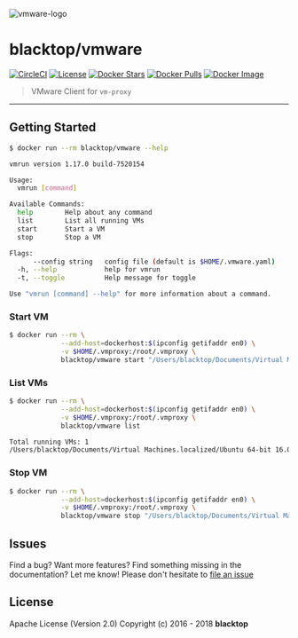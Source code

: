 ![vmware-logo](https://github.com/blacktop/vm-proxy/raw/master/docs/vmware-logo.png)

# blacktop/vmware

[![CircleCI](https://circleci.com/gh/blacktop/vm-proxy.png?style=shield)](https://circleci.com/gh/blacktop/vm-proxy) [![License](https://img.shields.io/badge/licence-Apache%202.0-blue.svg)](https://github.com/blacktop/vm-proxy/blob/master/LICENSE) [![Docker Stars](https://img.shields.io/docker/stars/blacktop/vmware.svg)](https://hub.docker.com/r/blacktop/vmware/) [![Docker Pulls](https://img.shields.io/docker/pulls/blacktop/vmware.svg)](https://hub.docker.com/r/blacktop/vmware/) [![Docker Image](https://img.shields.io/badge/docker%20image-11MB-blue.svg)](https://hub.docker.com/r/blacktop/vmware/)

> VMware Client for `vm-proxy`

---

## Getting Started

```sh
$ docker run --rm blacktop/vmware --help

vmrun version 1.17.0 build-7520154

Usage:
  vmrun [command]

Available Commands:
  help        Help about any command
  list        List all running VMs
  start       Start a VM
  stop        Stop a VM

Flags:
      --config string   config file (default is $HOME/.vmware.yaml)
  -h, --help            help for vmrun
  -t, --toggle          Help message for toggle

Use "vmrun [command] --help" for more information about a command.
```

### Start VM

```sh
$ docker run --rm \
             --add-host=dockerhost:$(ipconfig getifaddr en0) \
             -v $HOME/.vmproxy:/root/.vmproxy \
             blacktop/vmware start "/Users/blacktop/Documents/Virtual Machines.localized/Ubuntu 64-bit 16.04.vmwarevm/Ubuntu 64-bit 16.04.vmx"
```

### List VMs

```sh
$ docker run --rm \
             --add-host=dockerhost:$(ipconfig getifaddr en0) \
             -v $HOME/.vmproxy:/root/.vmproxy \
             blacktop/vmware list
```

```sh
Total running VMs: 1
/Users/blacktop/Documents/Virtual Machines.localized/Ubuntu 64-bit 16.04.vmwarevm/Ubuntu 64-bit 16.04.vmx
```

### Stop VM

```sh
$ docker run --rm \
             --add-host=dockerhost:$(ipconfig getifaddr en0) \
             -v $HOME/.vmproxy:/root/.vmproxy \
             blacktop/vmware stop "/Users/blacktop/Documents/Virtual Machines.localized/Ubuntu 64-bit 16.04.vmwarevm/Ubuntu 64-bit 16.04.vmx"
```

## Issues

Find a bug? Want more features? Find something missing in the documentation? Let me know! Please don't hesitate to [file an issue](https://github.com/blacktop/vm-proxy/issues/new)

## License

Apache License (Version 2.0) Copyright (c) 2016 - 2018 **blacktop**

